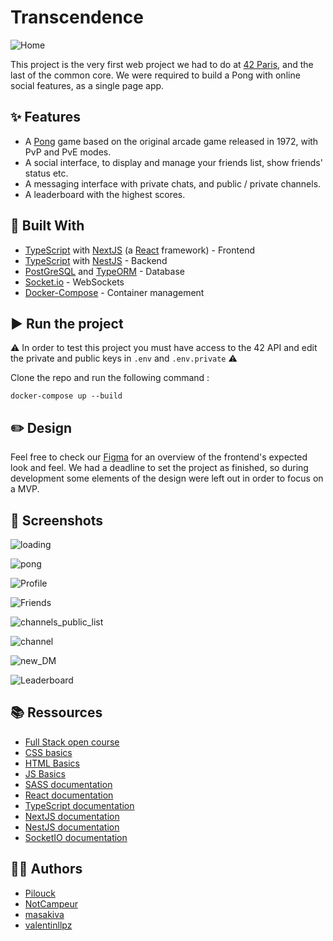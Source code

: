 # Transcendence

![Home](images/home.png)

This project is the very first web project we had to do at [42 Paris](https://42.fr/en/homepage/), and the last of the common core. We were required to build a Pong with online social features, as a single page app.

## ✨ Features

- A [Pong](https://en.wikipedia.org/wiki/Pong) game based on the original arcade game released in 1972, with PvP and PvE modes.
- A social interface, to display and manage your friends list, show friends' status etc.
- A messaging interface with private chats, and public / private channels.
- A leaderboard with the highest scores.

## 🧰 Built With

* [TypeScript](https://www.typescriptlang.org/) with [NextJS](https://nextjs.org/) (a [React](https://reactjs.org/) framework) - Frontend
* [TypeScript](https://www.typescriptlang.org/) with [NestJS](https://nestjs.com/) - Backend
* [PostGreSQL](https://www.postgresql.org/) and [TypeORM](https://typeorm.io/) - Database
* [Socket.io](https://socket.io/) - WebSockets
* [Docker-Compose](https://www.docker.com/) - Container management

## ▶️ Run the project

⚠️ In order to test this project you must have access to the 42 API and edit the private and public keys in `.env` and `.env.private` ⚠️

Clone the repo and run the following command :

```
docker-compose up --build
```

## ✏️ Design

Feel free to check our [Figma](https://www.figma.com/file/MmD9qKHpindbJGGaRwnkGh/Transcendance_final?node-id=0%3A1) for an overview of the frontend's expected look and feel.
We had a deadline to set the project as finished, so during development some elements of the design were left out in order to focus on a MVP.

## 📸 Screenshots

![loading](images/loading.png)

![pong](images/pong.png)

![Profile](images/profile.png)

![Friends](images/friends.png)

![channels_public_list](images/channels_public_list.png)

![channel](images/channel.png)

![new_DM](images/new_DM.png)

![Leaderboard](images/Leaderboard.png)


## 📚 Ressources

- [Full Stack open course](https://fullstackopen.com/en/)
- [CSS basics](https://developer.mozilla.org/fr/docs/Learn/Getting_started_with_the_web/CSS_basics)
- [HTML Basics](https://developer.mozilla.org/en-US/docs/Learn/Getting_started_with_the_web/HTML_basics)
- [JS Basics](https://developer.mozilla.org/en-US/docs/Web/JavaScript/A_re-introduction_to_JavaScript)
- [SASS documentation](https://sass-lang.com/guide)
- [React documentation](https://reactjs.org/docs/getting-started.html)
- [TypeScript documentation](https://www.typescriptlang.org/docs/)
- [NextJS documentation](https://nextjs.org/docs)
- [NestJS documentation](https://docs.nestjs.com/)
- [SocketIO documentation](https://socket.io/fr/get-started/chat)

## 👨‍💻 Authors

* [Pilouck](https://github.com/PiloucK/)
* [NotCampeur](https://github.com/NotCampeur)
* [masakiva](https://github.com/masakiva)
* [valentinllpz](https://github.com/valentinllpz)
